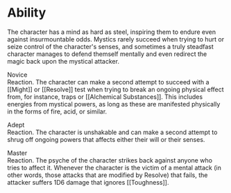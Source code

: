 # Ability
The character has a mind as hard as steel, inspiring them to endure even against insurmountable odds. Mystics rarely succeed when trying to hurt or seize control of the character's senses, and sometimes a truly steadfast character manages to defend themself mentally and even redirect the magic back upon the mystical attacker.

Novice<br>Reaction. The character can make a second attempt to succeed with a [[Might]] or [[Resolve]] test when trying to break an ongoing physical effect from, for instance, traps or [[Alchemical Substances]]. This includes energies from mystical powers, as long as these are manifested physically in the forms of fire, acid, or similar.

Adept<br>Reaction. The character is unshakable and can make a second attempt to shrug off ongoing powers that affects either their will or their senses.

Master<br>Reaction. The psyche of the character strikes back against anyone who tries to affect it. Whenever the character is the victim of a mental attack (in other words, those attacks that are modified by Resolve) that fails, the attacker suffers 1D6 damage that ignores [[Toughness]].